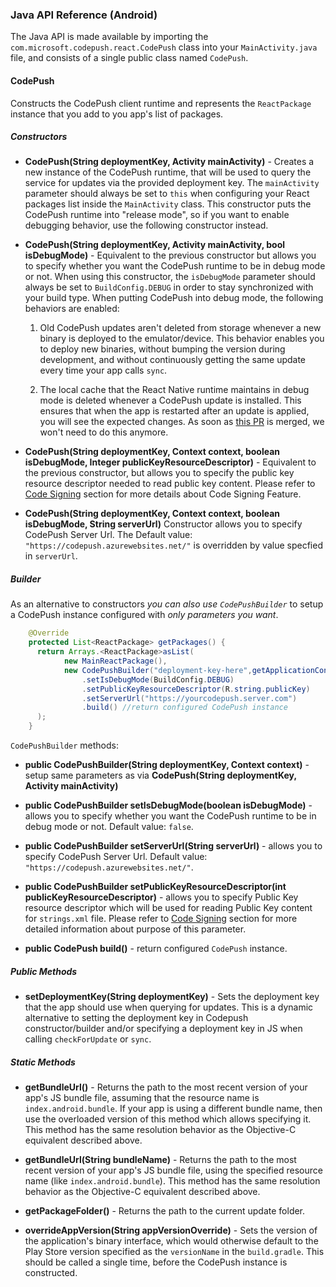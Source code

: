 ### Java API Reference (Android)

The Java API is made available by importing the `com.microsoft.codepush.react.CodePush` class into your `MainActivity.java` file, and consists of a single public class named `CodePush`.

#### CodePush

Constructs the CodePush client runtime and represents the `ReactPackage` instance that you add to you app's list of packages.

##### Constructors

- __CodePush(String deploymentKey, Activity mainActivity)__ - Creates a new instance of the CodePush runtime, that will be used to query the service for updates via the provided deployment key. The `mainActivity` parameter should always be set to `this` when configuring your React packages list inside the `MainActivity` class. This constructor puts the CodePush runtime into "release mode", so if you want to enable debugging behavior, use the following constructor instead.

- __CodePush(String deploymentKey, Activity mainActivity, bool isDebugMode)__ - Equivalent to the previous constructor but allows you to specify whether you want the CodePush runtime to be in debug mode or not. When using this constructor, the `isDebugMode` parameter should always be set to `BuildConfig.DEBUG` in order to stay synchronized with your build type. When putting CodePush into debug mode, the following behaviors are enabled:

    1. Old CodePush updates aren't deleted from storage whenever a new binary is deployed to the emulator/device. This behavior enables you to deploy new binaries, without bumping the version during development, and without continuously getting the same update every time your app calls `sync`.

    2. The local cache that the React Native runtime maintains in debug mode is deleted whenever a CodePush update is installed. This ensures that when the app is restarted after an update is applied, you will see the expected changes. As soon as [this PR](https://github.com/facebook/react-native/pull/4738) is merged, we won't need to do this anymore.

- __CodePush(String deploymentKey, Context context, boolean isDebugMode, Integer publicKeyResourceDescriptor)__ - Equivalent to the previous constructor, but allows you to specify the public key resource descriptor needed to read public key content. Please refer to [Code Signing](setup-android.md#code-signing) section for more details about Code Signing Feature.

- __CodePush(String deploymentKey, Context context, boolean isDebugMode, String serverUrl)__ Constructor allows you to specify CodePush Server Url. The Default value: `"https://codepush.azurewebsites.net/"` is overridden by value specfied in `serverUrl`. 

##### Builder

As an alternative to constructors *you can also use `CodePushBuilder`* to setup a CodePush instance configured with *only parameters you want*.

```java
    @Override
    protected List<ReactPackage> getPackages() {
      return Arrays.<ReactPackage>asList(
            new MainReactPackage(),
            new CodePushBuilder("deployment-key-here",getApplicationContext())
                .setIsDebugMode(BuildConfig.DEBUG)
                .setPublicKeyResourceDescriptor(R.string.publicKey)
                .setServerUrl("https://yourcodepush.server.com")
                .build() //return configured CodePush instance
      );
    }
```

`CodePushBuilder` methods:

* __public CodePushBuilder(String deploymentKey, Context context)__ - setup same parameters as via __CodePush(String deploymentKey, Activity mainActivity)__

* __public CodePushBuilder setIsDebugMode(boolean isDebugMode)__ - allows you to specify whether you want the CodePush runtime to be in debug mode or not. Default value: `false`.

* __public CodePushBuilder setServerUrl(String serverUrl)__ - allows you to specify CodePush Server Url. Default value: `"https://codepush.azurewebsites.net/"`.

* __public CodePushBuilder setPublicKeyResourceDescriptor(int publicKeyResourceDescriptor)__ - allows you to specify Public Key resource descriptor which will be used for reading Public Key content for `strings.xml` file. Please refer to [Code Signing](#code-signing) section for more detailed information about purpose of this parameter.

* __public CodePush build()__ - return configured `CodePush` instance.

##### Public Methods

- __setDeploymentKey(String deploymentKey)__ - Sets the deployment key that the app should use when querying for updates. This is a dynamic alternative to setting the deployment key in Codepush constructor/builder and/or specifying a deployment key in JS when calling `checkForUpdate` or `sync`.

##### Static Methods

- __getBundleUrl()__ - Returns the path to the most recent version of your app's JS bundle file, assuming that the resource name is `index.android.bundle`. If your app is using a different bundle name, then use the overloaded version of this method which allows specifying it. This method has the same resolution behavior as the Objective-C equivalent described above.

- __getBundleUrl(String bundleName)__ - Returns the path to the most recent version of your app's JS bundle file, using the specified resource name (like `index.android.bundle`). This method has the same resolution behavior as the Objective-C equivalent described above.

- __getPackageFolder()__ - Returns the path to the current update folder.

- __overrideAppVersion(String appVersionOverride)__ - Sets the version of the application's binary interface, which would otherwise default to the Play Store version specified as the `versionName` in the `build.gradle`. This should be called a single time, before the CodePush instance is constructed.
